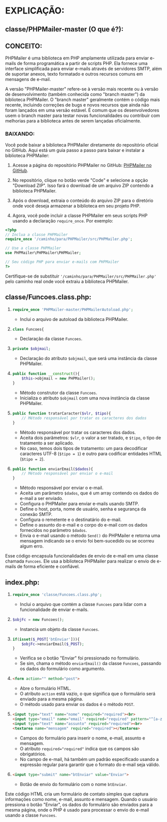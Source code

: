# EXPLICAÇÃO:
## classe/PHPMailer-master (O que é?):
## CONCEITO:
PHPMailer é uma biblioteca em PHP amplamente utilizada para enviar e-mails de forma programática a partir de scripts PHP. Ela fornece uma interface simplificada para enviar e-mails através de servidores SMTP, além de suportar anexos, texto formatado e outros recursos comuns em mensagens de e-mail.

A versão "PHPMailer-master" refere-se à versão mais recente ou à versão de desenvolvimento (também conhecida como "branch master") da biblioteca PHPMailer. O "branch master" geralmente contém o código mais recente, incluindo correções de bugs e novos recursos que ainda não foram lançados em uma versão estável. É comum que os desenvolvedores usem o branch master para testar novas funcionalidades ou contribuir com melhorias para a biblioteca antes de serem lançadas oficialmente.

### BAIXANDO:
Você pode baixar a biblioteca PHPMailer diretamente do repositório oficial no GitHub. Aqui está um guia passo a passo para baixar e instalar a biblioteca PHPMailer:

1. Acesse a página do repositório PHPMailer no GitHub: [PHPMailer no GitHub](https://github.com/PHPMailer/PHPMailer).

2. No repositório, clique no botão verde "Code" e selecione a opção "Download ZIP". Isso fará o download de um arquivo ZIP contendo a biblioteca PHPMailer.

3. Após o download, extraia o conteúdo do arquivo ZIP para o diretório onde você deseja armazenar a biblioteca em seu projeto PHP.

4. Agora, você pode incluir a classe PHPMailer em seus scripts PHP usando a declaração `require_once`. Por exemplo:

```php
<?php
// Inclua a classe PHPMailer
require_once '/caminho/para/PHPMailer/src/PHPMailer.php';

// Use a classe PHPMailer
use PHPMailer\PHPMailer\PHPMailer;

// Seu código PHP para enviar e-mails com PHPMailer
?>
```

Certifique-se de substituir `'/caminho/para/PHPMailer/src/PHPMailer.php'` pelo caminho real onde você extraiu a biblioteca PHPMailer.

## classe/Funcoes.class.php:
1. ```php
   require_once 'PHPMailer-master/PHPMailerAutoload.php';
   ```
   - Inclui o arquivo de autoload da biblioteca PHPMailer.

2. ```php
   class Funcoes{
   ```
   - Declaração da classe `Funcoes`.

3. ```php
   private $objmail;
   ```
   - Declaração do atributo `$objmail`, que será uma instância da classe PHPMailer.

4. ```php
   public function __construct(){
       $this->objmail = new PHPMailer();		
   }
   ```
   - Método construtor da classe `Funcoes`.
   - Inicializa o atributo `$objmail` com uma nova instância da classe PHPMailer.

5. ```php
   public function tratarCaracter($vlr, $tipo){
       // Método responsável por tratar os caracteres dos dados
   }
   ```
   - Método responsável por tratar os caracteres dos dados.
   - Aceita dois parâmetros: `$vlr`, o valor a ser tratado, e `$tipo`, o tipo de tratamento a ser aplicado.
   - No caso, temos dois tipos de tratamento: um para decodificar caracteres UTF-8 (`$tipo = 1`) e outro para codificar entidades HTML (`$tipo = 2`).

6. ```php
   public function enviarEmail($dados){
       // Método responsável por enviar o e-mail
   }
   ```
   - Método responsável por enviar o e-mail.
   - Aceita um parâmetro `$dados`, que é um array contendo os dados do e-mail a ser enviado.
   - Configura o PHPMailer para enviar e-mails usando SMTP.
   - Define o host, porta, nome de usuário, senha e segurança da conexão SMTP.
   - Configura o remetente e o destinatário do e-mail.
   - Define o assunto do e-mail e o corpo do e-mail com os dados fornecidos no parâmetro `$dados`.
   - Envia o e-mail usando o método `Send()` do PHPMailer e retorna uma mensagem indicando se o envio foi bem-sucedido ou se ocorreu algum erro.

Esse código encapsula funcionalidades de envio de e-mail em uma classe chamada `Funcoes`. Ele usa a biblioteca PHPMailer para realizar o envio de e-mails de forma eficiente e confiável.

## index.php:
1. ```php
   require_once 'classe/Funcoes.class.php';
   ```
   - Inclui o arquivo que contém a classe `Funcoes` para lidar com a funcionalidade de enviar e-mails.

2. ```php
   $objFc = new Funcoes();
   ```
   - Instancia um objeto da classe `Funcoes`.

3. ```php
   if(isset($_POST['btEnviar'])){
	   $objFc->enviarEmail($_POST);
   }
   ```
   - Verifica se o botão "Enviar" foi pressionado no formulário.
   - Se sim, chama o método `enviarEmail()` da classe `Funcoes`, passando os dados do formulário como argumento.

4. ```html
   <form action="" method="post">
   ```
   - Abre o formulário HTML.
   - O atributo `action` está vazio, o que significa que o formulário será enviado para a mesma página.
   - O método usado para enviar os dados é o método `POST`.

5. ```html
   <input type="text" name="nome" required="required"><br>
   <input type="email" name="email" required="required" pattern="^[a-z0-9._-]{2,}@[a-z0-9-]{2,}.[a-z.]{2,}$"><br>
   <input type="text" name="assunto" required="required"><br>
   <textarea name="mensagem" required="required"></textarea>
   ```
   - Campos do formulário para inserir o nome, e-mail, assunto e mensagem.
   - O atributo `required="required"` indica que os campos são obrigatórios.
   - No campo de e-mail, há também um padrão especificado usando a expressão regular para garantir que o formato do e-mail seja válido.

6. ```html
   <input type="submit" name="btEnviar" value="Enviar">    
   ```
   - Botão de envio do formulário com o nome `btEnviar`.

Este código HTML cria um formulário de contato simples que captura informações como nome, e-mail, assunto e mensagem. Quando o usuário pressiona o botão "Enviar", os dados do formulário são enviados para a mesma página, onde o PHP é usado para processar o envio do e-mail usando a classe `Funcoes`.

